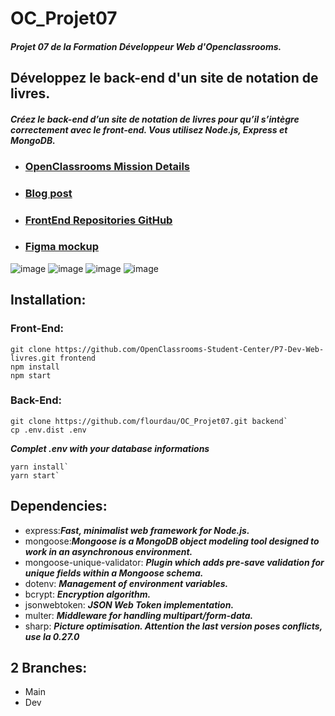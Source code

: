 #       OC_Projet07
####    *Projet 07 de la Formation Développeur Web d'Openclassrooms.*
##      Développez le back-end d'un site de notation de livres.
####    *Créez le back-end d’un site de notation de livres pour qu’il s’intègre correctement avec le front-end. Vous utilisez Node.js, Express et MongoDB.*

-   ### [OpenClassrooms Mission Details](https://openclassrooms.com/fr/paths/717/projects/1335/assignment)
-   ### [Blog post](https://blog.positive-link.net/oc_projet07)
-   ### [FrontEnd Repositories GitHub](https://github.com/OpenClassrooms-Student-Center/P7-Dev-Web-livres)
-   ### [Figma mockup](https://www.figma.com/file/Snidyc45xi6qchoOPabMA9/Maquette-Mon-Vieux-Grimoir?node-id=0%3A1)

![image](https://img.shields.io/badge/JavaScript-323330?style=for-the-badge&logo=javascript&logoColor=F7DF1E)
![image](https://img.shields.io/badge/Node.js-339933?style=for-the-badge&logo=nodedotjs&logoColor=white)
![image](https://img.shields.io/badge/Express.js-000000?style=for-the-badge&logo=express&logoColor=white)
![image](https://img.shields.io/badge/MongoDB-4EA94B?style=for-the-badge&logo=mongodb&logoColor=white)

##      Installation:
###     Front-End:
    git clone https://github.com/OpenClassrooms-Student-Center/P7-Dev-Web-livres.git frontend
    npm install
    npm start

###     Back-End:
    git clone https://github.com/flourdau/OC_Projet07.git backend`
    cp .env.dist .env 
***Complet .env with your database informations***

    yarn install`
    yarn start`

##      Dependencies:
- express:***Fast, minimalist web framework for Node.js.***
- mongoose:***Mongoose is a MongoDB object modeling tool designed to work in an asynchronous environment.***
- mongoose-unique-validator: ***Plugin which adds pre-save validation for unique fields within a Mongoose schema.***
- dotenv: ***Management of environment variables.***
- bcrypt: ***Encryption algorithm.***
- jsonwebtoken: ***JSON Web Token implementation.***
- multer: ***Middleware for handling multipart/form-data.***
- sharp: ***Picture optimisation. Attention the last version poses conflicts, use la 0.27.0***

##      2 Branches:
-   Main
-   Dev